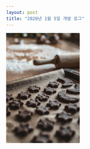 ```yaml
---
layout: post
title: "2020년 1월 5일 개발 로그"
---
```


<img width="200" id="input" src="/assets/images/first.jpg">

<div id="chart_div" style="width: 900px; height: 500px;"></div>

<script type="text/javascript">
  function create_histogram() {
    // adjust output rectangle
    // let o = document.getElementById('input');
    // document.getElementById('output').width = o.clientWidth;
    // document.getElementById('output').height = o.clientHeight;
    let input = cv.imread('input');
    cv.cvtColor(input, input, cv.COLOR_RGBA2GRAY);
    let output = new Array(256);
    for(let i = 0; i < 256; i++) {
      output[i] = ['' + i, 0];
    }
    for(let y = 0; y < input.rows; y++) {
      for(let x = 0; x < input.cols; x++) {
        output[input.ucharAt(y, x)][1]++;
      }
    }
    for(let i = 0; i < 256; i++) {
      console.log(output[i]);
    }
    output.shift(['x','y']);
    input.delete();
    google.charts.load("current", {packages:["corechart"]});
      google.charts.setOnLoadCallback(drawChart);
      function drawChart() {
        var data = google.visualization.arrayToDataTable(output);

          var options = {
              title: 'Approximating Normal Distribution',
              legend: { position: 'none' },
              colors: ['#4285F4'],

              chartArea: { width: 401 },
              hAxis: {
                ticks: [0, 32, 64, 96, 128, 160, 192, 224, 256]
              },
              bar: { gap: 0 },

              histogram: {
                bucketSize: 0.02,
                maxNumBuckets: 200,
                minValue: -1,
                maxValue: 1
              }
            };

        var chart = new google.visualization.Histogram(document.getElementById('chart_div'));
        chart.draw(data, options);
      }
  }
  dispatch(create_histogram);
</script>
